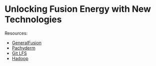 # Unlocking Fusion Energy with New Technologies

Resources:
- [GeneralFusion](www.generalfusion.com)
- [Pachyderm](www.pachyderm.io)
- [Git LFS](git-lfs.github.com)
- [Hadoop](hadoop.apache.org)

